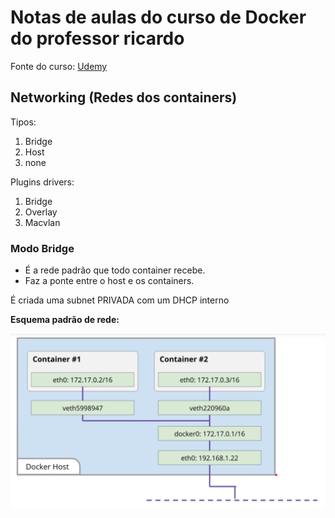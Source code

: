 # Notas de aulas do curso de Docker do professor ricardo

Fonte do curso: [Udemy](https://www.udemy.com/course/docker-introducao-a-administracao-de-containers/)

## Networking (Redes dos containers)

Tipos:

1. Bridge
2. Host
3. none

Plugins drivers:

1. Bridge
2. Overlay
3. Macvlan

### Modo Bridge

* É a rede padrão que todo container recebe.
* Faz a ponte entre o host e os containers.

É criada uma subnet PRIVADA com um DHCP interno

**Esquema padrão de rede:**

![Esquema padrão de rede](https://raw.githubusercontent.com/jrdutra/EstudandoDocker/master/ProfessorRicardo/Networking/1.png)

